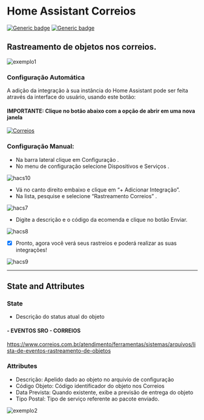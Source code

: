 # Home Assistant Correios

[![Generic badge](https://img.shields.io/badge/contributor-@dougiteixeira-<COLOR>.svg)](https://github.com/dougiteixeira)
[![Generic badge](https://img.shields.io/badge/contributor-@oridestomkiel-<COLOR>.svg)](https://github.com/oridestomkiel)

## Rastreamento de objetos nos correios.

![exemplo1](https://raw.github.com/luyzfernando08/ha-correios/blob/main/exemplo1.jpg)

### Configuração Automática

A adição da integração à sua instância do Home Assistant pode ser feita através da interface do usuário, usando este botão:

#### IMPORTANTE: Clique no botão abaixo com a opção de abrir em uma nova janela

<a href="https://my.home-assistant.io/redirect/config_flow_start?domain=correios" rel="Rastreamento Correios">![Correios](https://my.home-assistant.io/badges/config_flow_start.svg)</a>

### Configuração Manual:

* Na barra lateral clique em Configuração .
* No menu de configuração selecione Dispositivos e Serviços .

![hacs10](https://raw.github.com/luyzfernando08/ha-correios/main/resources/hacs-10.png)

* Vá no canto direito embaixo e clique em “+ Adicionar Integração”.
* Na lista, pesquise e selecione “Rastreamento Correios” .

![hacs7](https://raw.github.com/luyzfernando08/ha-correios/main/resources/hacs-07.png)

* Digite a descrição e o código da ecomenda e clique no botão Enviar.

![hacs8](https://raw.github.com/luyzfernando08/ha-correios/main/resources/hacs-08.png)

- [x] Pronto, agora você verá seus rastreios e poderá realizar as suas integrações!

![hacs9](https://raw.github.com/luyzfernando08/ha-correios/main/resources/hacs-09.png)

***

## State and Attributes

### State

* Descrição do status atual do objeto

#### - EVENTOS SRO - CORREIOS

https://www.correios.com.br/atendimento/ferramentas/sistemas/arquivos/lista-de-eventos-rastreamento-de-objetos

### Attributes

* Descrição: Apelido dado ao objeto no arquivio de configuração
* Código Objeto: Código identificador do objeto nos Correios
* Data Prevista: Quando existente, exibe a previsão de entrega do objeto
* Tipo Postal: Tipo de serviço referente ao pacote enviado.

![exemplo2](https://raw.github.com/luyzfernando08/ha-correios/blob/main/exemplo2.jpg)